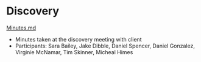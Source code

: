 # Discovery

<a href='https://github.com/s-cb/Betterflye-Content-Management-System/blob/master/Discovery/Minutes.md'>Minutes.md</a>
- Minutes taken at the discovery meeting with client
- Participants: Sara Bailey, Jake Dibble, Daniel Spencer, Daniel Gonzalez, Virginie McNamar, Tim Skinner, Micheal Himes
